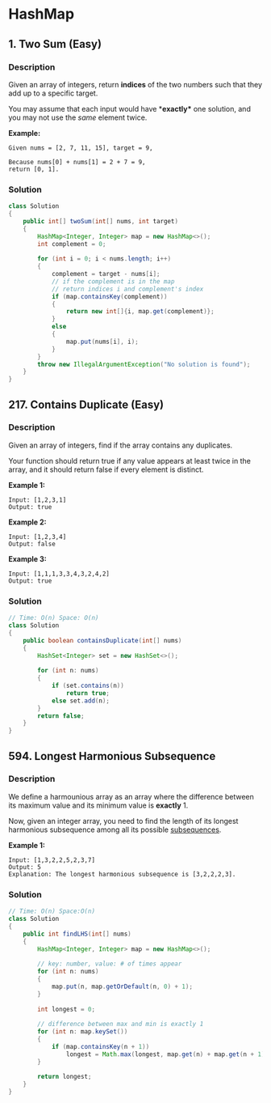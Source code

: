 # HashMap

## 1. Two Sum (Easy)

### Description

Given an array of integers, return **indices** of the two numbers such that they add up to a specific target.

You may assume that each input would have ***exactly\*** one solution, and you may not use the *same* element twice.

**Example:**

```
Given nums = [2, 7, 11, 15], target = 9,

Because nums[0] + nums[1] = 2 + 7 = 9,
return [0, 1].
```

### Solution

```java
class Solution 
{
    public int[] twoSum(int[] nums, int target) 
    {
        HashMap<Integer, Integer> map = new HashMap<>();
        int complement = 0;
        
        for (int i = 0; i < nums.length; i++)
        {
            complement = target - nums[i];
            // if the complement is in the map
            // return indices i and complement's index
            if (map.containsKey(complement))
            {
                return new int[]{i, map.get(complement)};
            }
            else 
            {
                map.put(nums[i], i);
            }
        }
        throw new IllegalArgumentException("No solution is found"); 
    }
}
```

## 217. Contains Duplicate (Easy)

### Description

Given an array of integers, find if the array contains any duplicates.

Your function should return true if any value appears at least twice in the array, and it should return false if every element is distinct.

**Example 1:**

```
Input: [1,2,3,1]
Output: true
```

**Example 2:**

```
Input: [1,2,3,4]
Output: false
```

**Example 3:**

```
Input: [1,1,1,3,3,4,3,2,4,2]
Output: true
```

### Solution

```java
// Time: O(n) Space: O(n)
class Solution 
{
    public boolean containsDuplicate(int[] nums) 
    {
        HashSet<Integer> set = new HashSet<>();
        
        for (int n: nums)
        {
            if (set.contains(n)) 
                return true;
            else set.add(n);   
        }
        return false;
    }
}
```

## 594. Longest Harmonious Subsequence

### Description

We define a harmounious array as an array where the difference between its maximum value and its minimum value is **exactly** 1.

Now, given an integer array, you need to find the length of its longest harmonious subsequence among all its possible [subsequences](https://en.wikipedia.org/wiki/Subsequence).

**Example 1:**

```
Input: [1,3,2,2,5,2,3,7]
Output: 5
Explanation: The longest harmonious subsequence is [3,2,2,2,3].
```

### Solution

```java
// Time: O(n) Space:O(n)
class Solution 
{
    public int findLHS(int[] nums) 
    {
        HashMap<Integer, Integer> map = new HashMap<>();
        
        // key: number, value: # of times appear
        for (int n: nums)
        {
            map.put(n, map.getOrDefault(n, 0) + 1);
        }
        
        int longest = 0;
        
        // difference between max and min is exactly 1
        for (int n: map.keySet())
        {
            if (map.containsKey(n + 1))
                longest = Math.max(longest, map.get(n) + map.get(n + 1));
        }
        
        return longest;
    }
}
```


